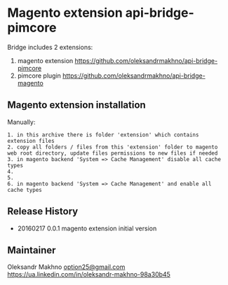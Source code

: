 # Magento extension api-bridge-pimcore

Bridge includes 2 extensions: 

1. magento extension https://github.com/oleksandrmakhno/api-bridge-pimcore 
2. pimcore plugin https://github.com/oleksandrmakhno/api-bridge-magento

## Magento extension installation

Manually: 

```
1. in this archive there is folder 'extension' which contains extension files
2. copy all folders / files from this 'extension' folder to magento web root directory, update files permissions to new files if needed 
3. in magento backend 'System => Cache Management' disable all cache types
4. 
5. 
6. in magento backend 'System => Cache Management' and enable all cache types
```

## Release History

* 20160217 0.0.1 magento extension initial version 

## Maintainer 
Oleksandr Makhno
option25@gmail.com 
<a href='https://ua.linkedin.com/in/oleksandr-makhno-98a30b45'>https://ua.linkedin.com/in/oleksandr-makhno-98a30b45</a>
